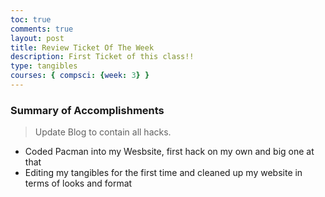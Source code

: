 ```yaml
---
toc: true
comments: true
layout: post
title: Review Ticket Of The Week
description: First Ticket of this class!!
type: tangibles
courses: { compsci: {week: 3} }
---
```


### Summary of Accomplishments
> Update Blog to contain all hacks.  
- Coded Pacman into my Wesbsite, first hack on my own and big one at that
- Editing my tangibles for the first time and cleaned up my website in terms of looks and format